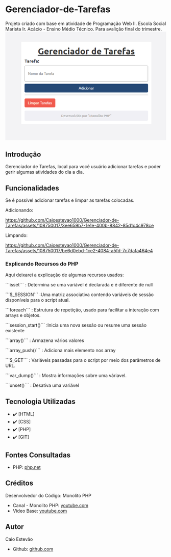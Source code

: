 # Gerenciador-de-Tarefas
<!--# Índice 

* [Sistema de Cálculo Salarial](#sistema-de-cálculo-salarial)
* [Introdução](#introdu%C3%A7%C3%A3o)  
* [Funcionalidades](#funcionalidades)  
* [Tecnologia Utilizadas](#tecnologia-utilizadas)  
* [Fontes Consultadas](#fontes-consultadas)  
* [Autor](#autor)
  -->

Projeto criado com base em atividade de Programação Web II. Escola Social Marista Ir. Acácio - Ensino Médio Técnico. Para avalição final do trimestre.
![Capa do Projeto](img/capa-projeto.png)


## Introdução
Gerenciador de Tarefas, local para você usuário adicionar tarefas e poder gerir algumas atividades do dia a dia.


## Funcionalidades
Se é possível adicionar tarefas e limpar as tarefas colocadas.

Adicionando:  

https://github.com/Caioestevao1000/Gerenciador-de-Tarefas/assets/108750017/3ee659b7-1e1e-400b-8842-85d1c4c978ce

Limpando:  

https://github.com/Caioestevao1000/Gerenciador-de-Tarefas/assets/108750017/be6d0ebd-1ce2-4084-a5fd-7c7dafa464e4



### Explicando Recursos do PHP
Aqui deixarei a explicação de algumas recursos usados:

´´´isset´´´ : Determina se uma variável é declarada e é diferente de null

´´´$_SESSION´´´ :Uma matriz associativa contendo variáveis ​​de sessão disponíveis para o script atual.

´´´foreach´´´ : Estrutura de repetição, usado para facilitar a interação com arrays e objetos.

´´´session_start()´´´ :Inicia uma nova sessão ou resume uma sessão existente

´´´array()´´´ : Armazena vários valores

´´´array_push()´´´ : Adiciona mais elemento nos array

´´´$_GET´´´ : Variáveis ​​passadas para o script por meio dos parâmetros de URL.

´´´var_dump()´´´ : Mostra informações sobre uma váriavel.

´´´unset()´´´ : Desativa uma variável


## Tecnologia Utilizadas
- :heavy_check_mark: [HTML]
- :heavy_check_mark: [CSS]
- :heavy_check_mark: [PHP]
- :heavy_check_mark: [GIT]


## Fontes Consultadas
- PHP: [php.net](https://www.php.net/)

## Créditos
Desenvolvedor do Código: Monolito PHP
- Canal - Monolito PHP: [youtube.com](https://www.youtube.com/channel/UCSCKCO6nnrtpUZlexHRpJuA)
- Vídeo Base: [youtube.com](https://www.youtube.com/watch?v=dJ49I-QYYUk&ab_channel=MonolitoPHP)

## Autor
Caio Estevão
- Github: [github.com](https://github.com/Caioestevao1000)
